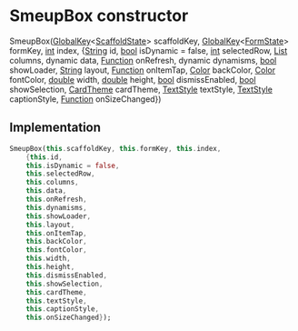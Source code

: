 


# SmeupBox constructor







SmeupBox([GlobalKey](https://api.flutter.dev/flutter/widgets/GlobalKey-class.html)&lt;[ScaffoldState](https://api.flutter.dev/flutter/material/ScaffoldState-class.html)> scaffoldKey, [GlobalKey](https://api.flutter.dev/flutter/widgets/GlobalKey-class.html)&lt;[FormState](https://api.flutter.dev/flutter/widgets/FormState-class.html)> formKey, [int](https://api.flutter.dev/flutter/dart-core/int-class.html) index, {[String](https://api.flutter.dev/flutter/dart-core/String-class.html) id, [bool](https://api.flutter.dev/flutter/dart-core/bool-class.html) isDynamic = false, [int](https://api.flutter.dev/flutter/dart-core/int-class.html) selectedRow, [List](https://api.flutter.dev/flutter/dart-core/List-class.html) columns, dynamic data, [Function](https://api.flutter.dev/flutter/dart-core/Function-class.html) onRefresh, dynamic dynamisms, [bool](https://api.flutter.dev/flutter/dart-core/bool-class.html) showLoader, [String](https://api.flutter.dev/flutter/dart-core/String-class.html) layout, [Function](https://api.flutter.dev/flutter/dart-core/Function-class.html) onItemTap, [Color](https://api.flutter.dev/flutter/dart-ui/Color-class.html) backColor, [Color](https://api.flutter.dev/flutter/dart-ui/Color-class.html) fontColor, [double](https://api.flutter.dev/flutter/dart-core/double-class.html) width, [double](https://api.flutter.dev/flutter/dart-core/double-class.html) height, [bool](https://api.flutter.dev/flutter/dart-core/bool-class.html) dismissEnabled, [bool](https://api.flutter.dev/flutter/dart-core/bool-class.html) showSelection, [CardTheme](https://api.flutter.dev/flutter/material/CardTheme-class.html) cardTheme, [TextStyle](https://api.flutter.dev/flutter/painting/TextStyle-class.html) textStyle, [TextStyle](https://api.flutter.dev/flutter/painting/TextStyle-class.html) captionStyle, [Function](https://api.flutter.dev/flutter/dart-core/Function-class.html) onSizeChanged})





## Implementation

```dart
SmeupBox(this.scaffoldKey, this.formKey, this.index,
    {this.id,
    this.isDynamic = false,
    this.selectedRow,
    this.columns,
    this.data,
    this.onRefresh,
    this.dynamisms,
    this.showLoader,
    this.layout,
    this.onItemTap,
    this.backColor,
    this.fontColor,
    this.width,
    this.height,
    this.dismissEnabled,
    this.showSelection,
    this.cardTheme,
    this.textStyle,
    this.captionStyle,
    this.onSizeChanged});
```







